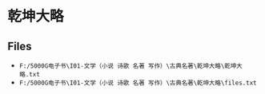 # 乾坤大略

## Files

- `F:/5000G电子书\I01-文学（小说 诗歌 名著 写作）\古典名著\乾坤大略\乾坤大略.txt`
- `F:/5000G电子书\I01-文学（小说 诗歌 名著 写作）\古典名著\乾坤大略\files.txt`
